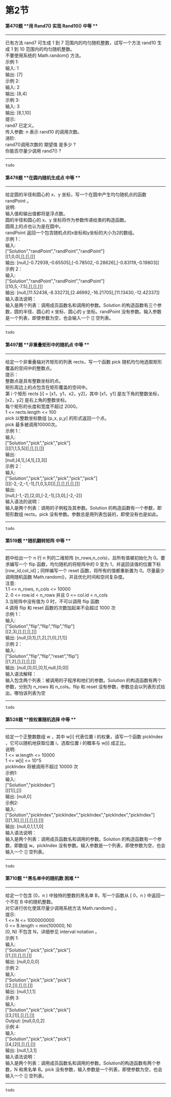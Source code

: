 # 第2节

#### 第470题	**用 Rand7() 实现 Rand10()	中等	**
***
已有方法 rand7 可生成 1 到 7 范围内的均匀随机整数，试写一个方法 rand10 生成 1 到 10 范围内的均匀随机整数。<br>不要使用系统的 Math.random() 方法。<br>示例 1:<br>输入: 1<br>输出: [7]<br>示例 2:<br>输入: 2<br>输出: [8,4]<br>示例 3:<br>输入: 3<br>输出: [8,1,10]<br>提示:<br>rand7 已定义。<br>传入参数: n 表示 rand10 的调用次数。<br>进阶:<br>rand7()调用次数的 期望值 是多少 ?<br>你能否尽量少调用 rand7() ?
***

```python
todo
```
#### 第478题	**在圆内随机生成点	中等	**
***
给定圆的半径和圆心的 x、y 坐标，写一个在圆中产生均匀随机点的函数 randPoint 。<br>说明:<br>输入值和输出值都将是浮点数。<br>圆的半径和圆心的 x、y 坐标将作为参数传递给类的构造函数。<br>圆周上的点也认为是在圆中。<br>randPoint 返回一个包含随机点的x坐标和y坐标的大小为2的数组。<br>示例 1：<br>输入:<br>["Solution","randPoint","randPoint","randPoint"]<br>[[1,0,0],[],[],[]]<br>输出: [null,[-0.72939,-0.65505],[-0.78502,-0.28626],[-0.83119,-0.19803]]<br>示例 2：<br>输入:<br>["Solution","randPoint","randPoint","randPoint"]<br>[[10,5,-7.5],[],[],[]]<br>输出: [null,[11.52438,-8.33273],[2.46992,-16.21705],[11.13430,-12.42337]]<br>输入语法说明：<br>输入是两个列表：调用成员函数名和调用的参数。Solution 的构造函数有三个参数，圆的半径、圆心的 x 坐标、圆心的 y 坐标。randPoint 没有参数。输入参数是一个列表，即使参数为空，也会输入一个 [] 空列表。
***

```python
todo
```
#### 第497题	**非重叠矩形中的随机点	中等	**
***
给定一个非重叠轴对齐矩形的列表 rects，写一个函数 pick 随机均匀地选取矩形覆盖的空间中的整数点。<br>提示：<br>整数点是具有整数坐标的点。<br>矩形周边上的点包含在矩形覆盖的空间中。<br>第 i 个矩形 rects [i] = [x1，y1，x2，y2]，其中 [x1，y1] 是左下角的整数坐标，[x2，y2] 是右上角的整数坐标。<br>每个矩形的长度和宽度不超过 2000。<br>1 <= rects.length <= 100<br>pick 以整数坐标数组 [p_x, p_y] 的形式返回一个点。<br>pick 最多被调用10000次。<br>示例 1：<br>输入:<br>["Solution","pick","pick","pick"]<br>[[[[1,1,5,5]]],[],[],[]]<br>输出:<br>[null,[4,1],[4,1],[3,3]]<br>示例 2：<br>输入:<br>["Solution","pick","pick","pick","pick","pick"]<br>[[[[-2,-2,-1,-1],[1,0,3,0]]],[],[],[],[],[]]<br>输出:<br>[null,[-1,-2],[2,0],[-2,-1],[3,0],[-2,-2]]<br>输入语法的说明：<br>输入是两个列表：调用的子例程及其参数。Solution 的构造函数有一个参数，即矩形数组 rects。pick 没有参数。参数总是用列表包装的，即使没有也是如此。
***

```python
todo
```
#### 第519题	**随机翻转矩阵	中等	**
***
题中给出一个 n 行 n 列的二维矩阵 (n_rows,n_cols)，且所有值被初始化为 0。要求编写一个 flip 函数，均匀随机的将矩阵中的 0 变为 1，并返回该值的位置下标 [row_id,col_id]；同样编写一个 reset 函数，将所有的值都重新置为 0。尽量最少调用随机函数 Math.random()，并且优化时间和空间复杂度。<br>注意:<br>1.1 <= n_rows, n_cols <= 10000<br>2. 0 <= row.id < n_rows 并且 0 <= col.id < n_cols<br>3.当矩阵中没有值为 0 时，不可以调用 flip 函数<br>4.调用 flip 和 reset 函数的次数加起来不会超过 1000 次<br>示例 1：<br>输入:<br>["Solution","flip","flip","flip","flip"]<br>[[2,3],[],[],[],[]]<br>输出: [null,[0,1],[1,2],[1,0],[1,1]]<br>示例 2：<br>输入:<br>["Solution","flip","flip","reset","flip"]<br>[[1,2],[],[],[],[]]<br>输出: [null,[0,0],[0,1],null,[0,0]]<br>输入语法解释：<br>输入包含两个列表：被调用的子程序和他们的参数。Solution 的构造函数有两个参数，分别为 n_rows 和 n_cols。flip 和 reset 没有参数，参数总会以列表形式给出，哪怕该列表为空
***

```python
todo
```
#### 第528题	**按权重随机选择	中等	**
***
给定一个正整数数组 w ，其中 w[i] 代表位置 i 的权重，请写一个函数 pickIndex ，它可以随机地获取位置 i，选取位置 i 的概率与 w[i] 成正比。<br>说明:<br>1 <= w.length <= 10000<br>1 <= w[i] <= 10^5<br>pickIndex 将被调用不超过 10000 次<br>示例1:<br>输入:<br>["Solution","pickIndex"]<br>[[[1]],[]]<br>输出: [null,0]<br>示例2:<br>输入:<br>["Solution","pickIndex","pickIndex","pickIndex","pickIndex","pickIndex"]<br>[[[1,3]],[],[],[],[],[]]<br>输出: [null,0,1,1,1,0]<br>输入语法说明：<br>输入是两个列表：调用成员函数名和调用的参数。Solution 的构造函数有一个参数，即数组 w。pickIndex 没有参数。输入参数是一个列表，即使参数为空，也会输入一个 [] 空列表。
***

```python
todo
```
#### 第710题	**黑名单中的随机数	困难	**
***
给定一个包含 [0，n ) 中独特的整数的黑名单 B，写一个函数从 [ 0，n ) 中返回一个不在 B 中的随机整数。<br>对它进行优化使其尽量少调用系统方法 Math.random() 。<br>提示:<br>1 <= N <= 1000000000<br>0 <= B.length < min(100000, N)<br>[0, N) 不包含 N，详细参见 interval notation 。<br>示例 1:<br>输入:<br>["Solution","pick","pick","pick"]<br>[[1,[]],[],[],[]]<br>输出: [null,0,0,0]<br>示例 2:<br>输入:<br>["Solution","pick","pick","pick"]<br>[[2,[]],[],[],[]]<br>输出: [null,1,1,1]<br>示例 3:<br>输入:<br>["Solution","pick","pick","pick"]<br>[[3,[1]],[],[],[]]<br>Output: [null,0,0,2]<br>示例 4:<br>输入:<br>["Solution","pick","pick","pick"]<br>[[4,[2]],[],[],[]]<br>输出: [null,1,3,1]<br>输入语法说明：<br>输入是两个列表：调用成员函数名和调用的参数。Solution的构造函数有两个参数，N 和黑名单 B。pick 没有参数，输入参数是一个列表，即使参数为空，也会输入一个 [] 空列表。
***

```python
todo
```
